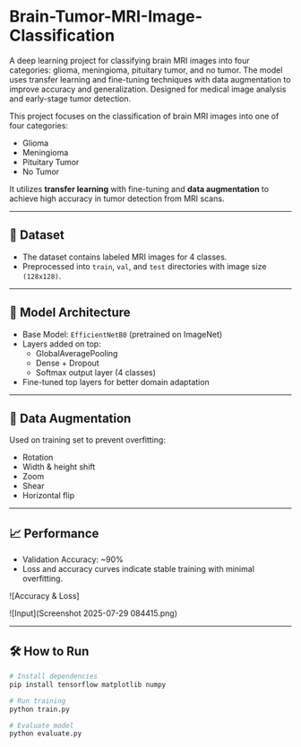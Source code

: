 # Brain-Tumor-MRI-Image-Classification
A deep learning project for classifying brain MRI images into four categories: glioma, meningioma, pituitary tumor, and no tumor. The model uses transfer learning and fine-tuning techniques with data augmentation to improve accuracy and generalization. Designed for medical image analysis and early-stage tumor detection.



This project focuses on the classification of brain MRI images into one of four categories:
- Glioma
- Meningioma
- Pituitary Tumor
- No Tumor

It utilizes **transfer learning** with fine-tuning and **data augmentation** to achieve high accuracy in tumor detection from MRI scans.

---

## 📂 Dataset
- The dataset contains labeled MRI images for 4 classes.
- Preprocessed into `train`, `val`, and `test` directories with image size `(128x128)`.

---

## 📌 Model Architecture
- Base Model: `EfficientNetB0` (pretrained on ImageNet)
- Layers added on top:
  - GlobalAveragePooling
  - Dense + Dropout
  - Softmax output layer (4 classes)
- Fine-tuned top layers for better domain adaptation

---

## 🧪 Data Augmentation
Used on training set to prevent overfitting:
- Rotation
- Width & height shift
- Zoom
- Shear
- Horizontal flip

---

## 📈 Performance
- Validation Accuracy: ~90%
- Loss and accuracy curves indicate stable training with minimal overfitting.

![Accuracy & Loss]

![Input](Screenshot 2025-07-29 084415.png)

---

## 🛠️ How to Run
```bash
# Install dependencies
pip install tensorflow matplotlib numpy

# Run training
python train.py

# Evaluate model
python evaluate.py
